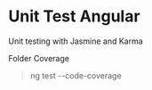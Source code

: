 # Unit Test Angular

Unit testing with Jasmine and Karma


Folder Coverage

> ng test --code-coverage

